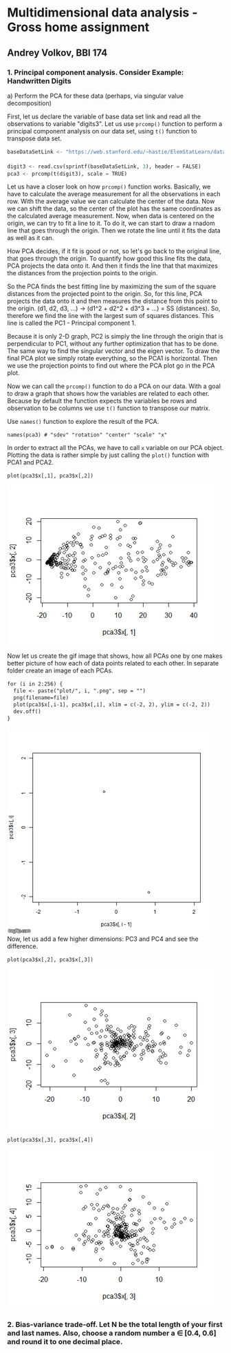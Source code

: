 # Multidimensional data analysis - Gross home assignment 
## Andrey Volkov, BBI 174


### 1. Principal component analysis. Consider Example: Handwritten Digits

a) Perform the PCA for these data (perhaps, via singular value decomposition)

First, let us declare the variable of base data set link and read all the observations to variable "digits3".
Let us use `prcomp()` function to perform a principal component analysis on our data set, using `t()` function to transpose data set. 
~~~python
baseDataSetLink <- "https://web.stanford.edu/~hastie/ElemStatLearn/datasets/zip.digits/train.%s"

digit3 <- read.csv(sprintf(baseDataSetLink, 3), header = FALSE)
pca3 <- prcomp(t(digit3), scale = TRUE)
~~~
Let us have a closer look on how `prcomp()` function works. Basically, we have to calculate the average measurement for all the observations in each row. 
With the average value we can calculate the center of the data. Now we can shift the data, so the center of the plot has the same coordinates as the calculated average measurement.
Now, when data is centered on the origin, we can try to fit a line to it. To do it, we can start to draw a rnadom line that goes through the origin. Then we rotate the line until it fits the data as well as it can.

How PCA decides, if it fit is good or not, so let's go back to the original line, that goes through the origin. To quantify how good this line fits the data, PCA projects the data onto it.
And then it finds the line that that maximizes the distances from the projection points to the origin.

So the PCA finds the best fitting line by maximizing the sum of the square distances from the projected point to the origin. So, for this line, PCA projects the data onto it and then measures the distance from this point to the origin. (d1, d2, d3, ...) -> (d1^2 + d2^2 + d3^3 + ...) = SS (distances). So, therefore we find the line with the largest sum of squares distances. This line is called the PC1 - Principal component 1. 

Because it is only 2-D graph, PC2 is simply the line through the origin that is perpendicular to PC1, without any further optimization that has to be done. 
The same way to find the singular vector and the eigen vector. To draw the final PCA plot we simply rotate everything, so the PCA1 is horizontal.
Then we use the projection points to find out where the PCA plot go in the PCA plot.  

Now we can call the `prcomp()` function to do a PCA on our data. With a goal to draw a graph that shows how the variables are related to each other.
Because by default the function expects the variables be rows and observation to be columns we use `t()` function to transpose our matrix. 

Use `names()` function to explore the result of the PCA.
~~~
names(pca3) # "sdev" "rotation" "center" "scale" "x"
~~~
In order to extract all the PCAs, we have to call `x` variable on our PCA object.
Plotting the data is rather simple by just calling the `plot()` function with PCA1 and PCA2.
~~~
plot(pca3$x[,1], pca3$x[,2])
~~~
![](media/PCA2.png)

Now let us create the gif image that shows, how all PCAs one by one makes better picture of how each of data points related to each other.
In separate folder create an image of each PCAs.
~~~
for (i in 2:256) {
  file <- paste("plot/", i, ".png", sep = "")
  png(filename=file)
  plot(pca3$x[,i-1], pca3$x[,i], xlim = c(-2, 2), ylim = c(-2, 2))
  dev.off()
}
~~~
![](media/pca_in_action.gif)
Now, let us add a few higher dimensions: PC3 and PC4 and see the difference.
~~~
plot(pca3$x[,2], pca3$x[,3])
~~~
![](media/PCA3.png)

~~~
plot(pca3$x[,3], pca3$x[,4])
~~~
![](media/PCA4.png)


### 2. Bias-variance trade-off. Let N be the total length of your first and last names. Also, choose a random number a ∈ [0.4, 0.6] and round it to one decimal place.